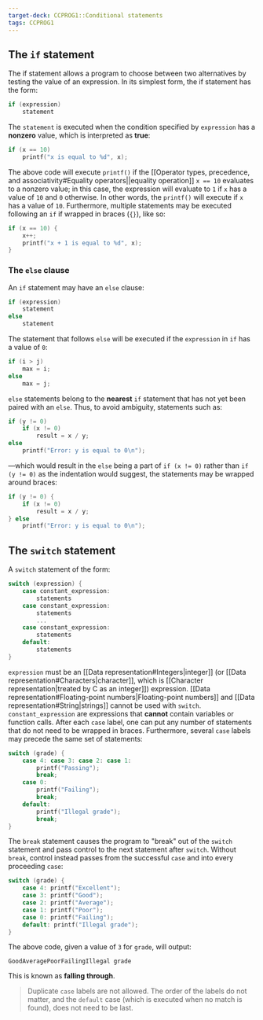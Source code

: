 ```yaml
---
target-deck: CCPROG1::Conditional statements
tags: CCPROG1
---
```


## The `if` statement

The if statement allows a program to choose between two alternatives by testing the value of an expression. In its simplest form, the if statement has the form:
```c
if (expression)
	statement
```
The `statement` is executed when the condition specified by `expression` has a **nonzero** value, which is interpreted as **true**:
```c
if (x == 10)
	printf("x is equal to %d", x);
```
The above code will execute `printf()` if the [[Operator types, precedence, and associativity#Equality operators||equality operation]] `x == 10` evaluates to a nonzero value; in this case, the expression will evaluate to `1` if `x` has a value of `10` and `0` otherwise. In other words, the `printf()` will execute if `x` has a value of `10`.
Furthermore, multiple statements may be executed following an `if` if wrapped in braces (`{}`), like so:
```c
if (x == 10) {
	x++;
	printf("x + 1 is equal to %d", x);
}
```
<!--ID: 1698127442133-->

### The `else` clause

An `if` statement may have an `else` clause:
```c
if (expression)
	statement
else
	statement
```
The statement that follows `else` will be executed if the `expression` in `if` has a value of `0`:
```c
if (i > j)
	max = i;
else
	max = j;
```
`else` statements belong to the **nearest** `if` statement that has not yet been paired with an `else`. Thus, to avoid ambiguity, statements such as:
```c
if (y != 0)
	if (x != 0)
		result = x / y;
else
	printf("Error: y is equal to 0\n");
```
—which would result in the `else` being a part of `if (x != 0)` rather than `if (y != 0)` as the indentation would suggest, the statements may be wrapped around braces:
```c
if (y != 0) {
	if (x != 0)
		result = x / y;
} else
	printf("Error: y is equal to 0\n");
```
<!--ID: 1698127442141-->

## The `switch` statement

A `switch` statement of the form:
```c
switch (expression) {
	case constant_expression:
		statements
	case constant_expression:
		statements
		...
	case constant_expression:
		statements
	default:
		statements
}
```
`expression` must be an [[Data representation#Integers|integer]] (or [[Data representation#Characters|character]], which is [[Character representation|treated by C as an integer]]) expression. [[Data representation#Floating-point numbers|Floating-point numbers]] and [[Data representation#String|strings]] cannot be used with `switch`.
`constant_expression` are expressions that **cannot** contain variables or function calls. After each `case` label, one can put any number of statements that do not need to be wrapped in braces. Furthermore, several `case` labels may precede the same set of statements:
```c
switch (grade) {
	case 4: case 3: case 2: case 1:
		printf("Passing");
		break;
	case 0:
		printf("Failing");
		break;
	default: 
		printf("Illegal grade");
		break;
} 
```
The `break` statement causes the program to "break" out of the `switch` statement and pass control to the next statement after `switch`. Without `break`, control instead passes from the successful `case` and into every proceeding `case`:
```c
switch (grade) {
	case 4: printf("Excellent");
	case 3: printf("Good");
	case 2: printf("Average");
	case 1: printf("Poor");
	case 0: printf("Failing");
	default: printf("Illegal grade");
}
```
The above code, given a value of `3` for `grade`, will output:
```
GoodAveragePoorFailingIllegal grade
```
This is known as **falling through**.
> Duplicate `case` labels are not allowed. The order of the labels do not matter, and the `default` case (which is executed when no match is found), does not need to be last.
<!--ID: 1698127442146-->
